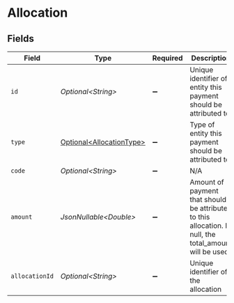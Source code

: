 # Allocation


## Fields

| Field                                                                                                   | Type                                                                                                    | Required                                                                                                | Description                                                                                             | Example                                                                                                 |
| ------------------------------------------------------------------------------------------------------- | ------------------------------------------------------------------------------------------------------- | ------------------------------------------------------------------------------------------------------- | ------------------------------------------------------------------------------------------------------- | ------------------------------------------------------------------------------------------------------- |
| `id`                                                                                                    | *Optional\<String>*                                                                                     | :heavy_minus_sign:                                                                                      | Unique identifier of entity this payment should be attributed to.                                       | 123456                                                                                                  |
| `type`                                                                                                  | [Optional\<AllocationType>](../../models/components/AllocationType.md)                                  | :heavy_minus_sign:                                                                                      | Type of entity this payment should be attributed to.                                                    |                                                                                                         |
| `code`                                                                                                  | *Optional\<String>*                                                                                     | :heavy_minus_sign:                                                                                      | N/A                                                                                                     | N091                                                                                                    |
| `amount`                                                                                                | *JsonNullable\<Double>*                                                                                 | :heavy_minus_sign:                                                                                      | Amount of payment that should be attributed to this allocation. If null, the total_amount will be used. | 49.99                                                                                                   |
| `allocationId`                                                                                          | *Optional\<String>*                                                                                     | :heavy_minus_sign:                                                                                      | Unique identifier of the allocation                                                                     | 123456                                                                                                  |